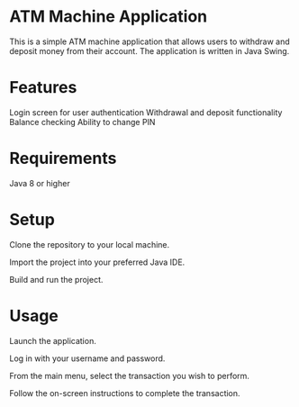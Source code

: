 <h1>ATM Machine Application</h1>
This is a simple ATM machine application that allows users to withdraw and deposit money from their account. The application is written in Java Swing.

<h1>Features</h1>
Login screen for user authentication
Withdrawal and deposit functionality
Balance checking
Ability to change PIN
<h1>Requirements</h1>
Java 8 or higher
<h1>Setup</h1>
Clone the repository to your local machine.

Import the project into your preferred Java IDE.

Build and run the project.

<h1>Usage</h1>
Launch the application.

Log in with your username and password.

From the main menu, select the transaction you wish to perform.

Follow the on-screen instructions to complete the transaction.
